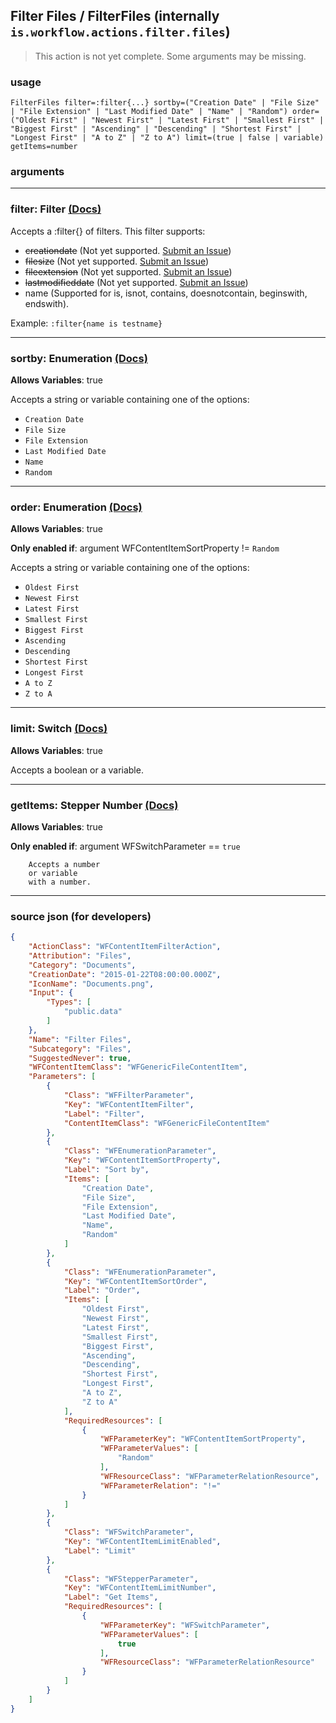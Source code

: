 
## Filter Files / FilterFiles (internally `is.workflow.actions.filter.files`)

> This action is not yet complete. Some arguments may be missing.



### usage
```
FilterFiles filter=:filter{...} sortby=("Creation Date" | "File Size" | "File Extension" | "Last Modified Date" | "Name" | "Random") order=("Oldest First" | "Newest First" | "Latest First" | "Smallest First" | "Biggest First" | "Ascending" | "Descending" | "Shortest First" | "Longest First" | "A to Z" | "Z to A") limit=(true | false | variable) getItems=number
```

### arguments

---

### filter: Filter [(Docs)](https://pfgithub.github.io/shortcutslang/gettingstarted#filter-field)


Accepts a :filter{} of filters. This filter supports:

- ~~creationdate~~ (Not yet supported. [Submit an Issue](https://github.com/pfgithub/shortcutslang/issues/new?title=Add%20support%20for%20%3Afilter%7Bcreationdate%7D%20%28in%20WFGenericFileContentItem%29))
- ~~filesize~~ (Not yet supported. [Submit an Issue](https://github.com/pfgithub/shortcutslang/issues/new?title=Add%20support%20for%20%3Afilter%7Bfilesize%7D%20%28in%20WFGenericFileContentItem%29))
- ~~fileextension~~ (Not yet supported. [Submit an Issue](https://github.com/pfgithub/shortcutslang/issues/new?title=Add%20support%20for%20%3Afilter%7Bfileextension%7D%20%28in%20WFGenericFileContentItem%29))
- ~~lastmodifieddate~~ (Not yet supported. [Submit an Issue](https://github.com/pfgithub/shortcutslang/issues/new?title=Add%20support%20for%20%3Afilter%7Blastmodifieddate%7D%20%28in%20WFGenericFileContentItem%29))
- name (Supported for is, isnot, contains, doesnotcontain, beginswith, endswith).
			
Example: `:filter{name is testname}`

---

### sortby: Enumeration [(Docs)](https://pfgithub.github.io/shortcutslang/gettingstarted#enum-select-field)
**Allows Variables**: true



Accepts a string 
or variable
containing one of the options:

- `Creation Date`
- `File Size`
- `File Extension`
- `Last Modified Date`
- `Name`
- `Random`

---

### order: Enumeration [(Docs)](https://pfgithub.github.io/shortcutslang/gettingstarted#enum-select-field)
**Allows Variables**: true

**Only enabled if**: argument WFContentItemSortProperty != `Random`

Accepts a string 
or variable
containing one of the options:

- `Oldest First`
- `Newest First`
- `Latest First`
- `Smallest First`
- `Biggest First`
- `Ascending`
- `Descending`
- `Shortest First`
- `Longest First`
- `A to Z`
- `Z to A`

---

### limit: Switch [(Docs)](https://pfgithub.github.io/shortcutslang/gettingstarted#switch-or-expanding-or-boolean-fields)
**Allows Variables**: true



Accepts a boolean
or a variable.

---

### getItems: Stepper Number [(Docs)](https://pfgithub.github.io/shortcutslang/gettingstarted#stepper-number-fields)
**Allows Variables**: true

**Only enabled if**: argument WFSwitchParameter == `true`

		Accepts a number 
		or variable
		with a number.

---

### source json (for developers)

```json
{
	"ActionClass": "WFContentItemFilterAction",
	"Attribution": "Files",
	"Category": "Documents",
	"CreationDate": "2015-01-22T08:00:00.000Z",
	"IconName": "Documents.png",
	"Input": {
		"Types": [
			"public.data"
		]
	},
	"Name": "Filter Files",
	"Subcategory": "Files",
	"SuggestedNever": true,
	"WFContentItemClass": "WFGenericFileContentItem",
	"Parameters": [
		{
			"Class": "WFFilterParameter",
			"Key": "WFContentItemFilter",
			"Label": "Filter",
			"ContentItemClass": "WFGenericFileContentItem"
		},
		{
			"Class": "WFEnumerationParameter",
			"Key": "WFContentItemSortProperty",
			"Label": "Sort by",
			"Items": [
				"Creation Date",
				"File Size",
				"File Extension",
				"Last Modified Date",
				"Name",
				"Random"
			]
		},
		{
			"Class": "WFEnumerationParameter",
			"Key": "WFContentItemSortOrder",
			"Label": "Order",
			"Items": [
				"Oldest First",
				"Newest First",
				"Latest First",
				"Smallest First",
				"Biggest First",
				"Ascending",
				"Descending",
				"Shortest First",
				"Longest First",
				"A to Z",
				"Z to A"
			],
			"RequiredResources": [
				{
					"WFParameterKey": "WFContentItemSortProperty",
					"WFParameterValues": [
						"Random"
					],
					"WFResourceClass": "WFParameterRelationResource",
					"WFParameterRelation": "!="
				}
			]
		},
		{
			"Class": "WFSwitchParameter",
			"Key": "WFContentItemLimitEnabled",
			"Label": "Limit"
		},
		{
			"Class": "WFStepperParameter",
			"Key": "WFContentItemLimitNumber",
			"Label": "Get Items",
			"RequiredResources": [
				{
					"WFParameterKey": "WFSwitchParameter",
					"WFParameterValues": [
						true
					],
					"WFResourceClass": "WFParameterRelationResource"
				}
			]
		}
	]
}
```
